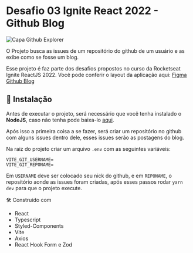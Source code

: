 # Desafio 03 Ignite React 2022 - Github Blog

![Capa Github Explorer](https://i.ibb.co/f0PWwmZ/capa.jpg)

O Projeto busca as issues de um repositório do github de um usuário e as exibe como se fosse um blog.

Esse projeto é faz parte dos desafios propostos no curso da Rocketseat Ignite ReactJS 2022. Você pode conferir o layout da aplicação aqui: [Figma Github Blog](<https://www.figma.com/file/KYwfq1d1mGqv3urZuOspRO/GitHub-Blog-(Community)?node-id=2%3A12>)

## 🔧 Instalação

Antes de executar o projeto, será necessário que você tenha instalado o **NodeJS**, caso não tenha pode baixa-lo [aqui](https://nodejs.org/en/download/).

Após isso a primeira coisa a se fazer, será criar um repositório no github com alguns issues dentro dele, esses issues serão as postagens do blog.

Na raiz do projeto criar um arquivo `.env` com as seguintes variáveis:

    VITE_GIT_USERNAME=
    VITE_GIT_REPONAME=

Em `USERNAME` deve ser colocado seu nick do github, e em `REPONAME`, o repositório aonde as issues foram criadas, após esses passos rodar `yarn dev` para que o projeto execute.

🛠️ Construído com

- React
- Typescript
- Styled-Components
- Vite
- Axios
- React Hook Form e Zod
